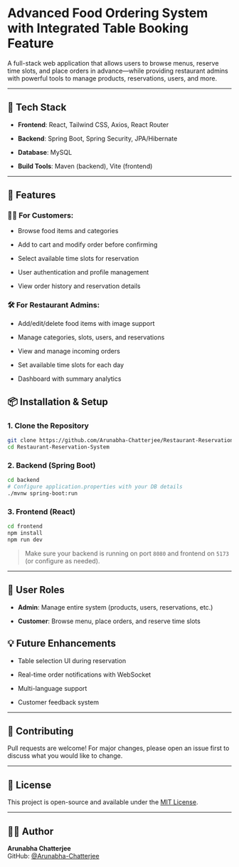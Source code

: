 
# Advanced Food Ordering System with Integrated Table Booking Feature

A full-stack web application that allows users to browse menus, reserve time slots, and place orders in advance—while providing restaurant admins with powerful tools to manage products, reservations, users, and more.

----------

## 🚀 Tech Stack

-   **Frontend**: React, Tailwind CSS, Axios, React Router
    
-   **Backend**: Spring Boot, Spring Security, JPA/Hibernate
    
-   **Database**: MySQL
    
-   **Build Tools**: Maven (backend), Vite (frontend)
    
    

----------

## 🌟 Features

### 🧑‍🍳 For Customers:

-   Browse food items and categories
    
-   Add to cart and modify order before confirming
    
-   Select available time slots for reservation
    
-   User authentication and profile management
    
-   View order history and reservation details
    

### 🛠️ For Restaurant Admins:

-   Add/edit/delete food items with image support
    
-   Manage categories, slots, users, and reservations
    
-   View and manage incoming orders
    
-   Set available time slots for each day
    
-   Dashboard with summary analytics
    

## 📦 Installation & Setup

### 1. Clone the Repository

```bash
git clone https://github.com/Arunabha-Chatterjee/Restaurant-Reservation-System.git
cd Restaurant-Reservation-System

```

### 2. Backend (Spring Boot)

```bash
cd backend
# Configure application.properties with your DB details
./mvnw spring-boot:run

```

### 3. Frontend (React)

```bash
cd frontend
npm install
npm run dev

```

> Make sure your backend is running on port `8080` and frontend on `5173` (or configure as needed).

----------

## 🔐 User Roles

-   **Admin**: Manage entire system (products, users, reservations, etc.)
    
-   **Customer**: Browse menu, place orders, and reserve time slots
    


## 💡 Future Enhancements


    
-   Table selection UI during reservation
    
-   Real-time order notifications with WebSocket
    
-   Multi-language support
    
-   Customer feedback system
    

----------

## 🤝 Contributing

Pull requests are welcome! For major changes, please open an issue first to discuss what you would like to change.

----------

## 📄 License

This project is open-source and available under the [MIT License](https://mit-license.org/).

----------

## 👨‍💻 Author

**Arunabha Chatterjee**  
GitHub: [@Arunabha-Chatterjee](https://github.com/Arunabha-Chatterjee)
